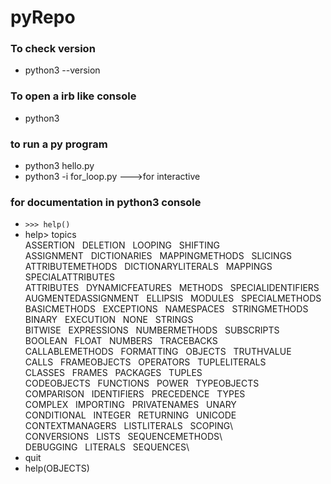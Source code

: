# pyRepo
### To check version
* python3 --version

### To open a irb like console
* python3
 
### to run a py program
* python3 hello.py
* python3 -i for_loop.py --->for interactive

### for documentation in python3 console
* `>>> help()`
* help> topics\
ASSERTION&nbsp;&nbsp;           DELETION&nbsp;&nbsp;            LOOPING&nbsp;&nbsp;             SHIFTING\
ASSIGNMENT&nbsp;&nbsp;          DICTIONARIES&nbsp;&nbsp;        MAPPINGMETHODS&nbsp;&nbsp;      SLICINGS\
ATTRIBUTEMETHODS&nbsp;&nbsp;    DICTIONARYLITERALS&nbsp;&nbsp;  MAPPINGS&nbsp;&nbsp;            SPECIALATTRIBUTES\
ATTRIBUTES&nbsp;&nbsp;          DYNAMICFEATURES&nbsp;&nbsp;     METHODS&nbsp;&nbsp;             SPECIALIDENTIFIERS\
AUGMENTEDASSIGNMENT&nbsp;&nbsp; ELLIPSIS&nbsp;&nbsp;            MODULES&nbsp;&nbsp;             SPECIALMETHODS\
BASICMETHODS&nbsp;&nbsp;        EXCEPTIONS&nbsp;&nbsp;          NAMESPACES&nbsp;&nbsp;          STRINGMETHODS\
BINARY&nbsp;&nbsp;              EXECUTION&nbsp;&nbsp;           NONE&nbsp;&nbsp;                STRINGS\
BITWISE&nbsp;&nbsp;             EXPRESSIONS&nbsp;&nbsp;         NUMBERMETHODS&nbsp;&nbsp;       SUBSCRIPTS\
BOOLEAN&nbsp;&nbsp;             FLOAT&nbsp;&nbsp;               NUMBERS&nbsp;&nbsp;             TRACEBACKS\
CALLABLEMETHODS&nbsp;&nbsp;     FORMATTING&nbsp;&nbsp;          OBJECTS&nbsp;&nbsp;             TRUTHVALUE\
CALLS&nbsp;&nbsp;               FRAMEOBJECTS&nbsp;&nbsp;        OPERATORS&nbsp;&nbsp;           TUPLELITERALS\
CLASSES&nbsp;&nbsp;             FRAMES&nbsp;&nbsp;              PACKAGES&nbsp;&nbsp;            TUPLES\
CODEOBJECTS&nbsp;&nbsp;         FUNCTIONS&nbsp;&nbsp;           POWER&nbsp;&nbsp;               TYPEOBJECTS\
COMPARISON&nbsp;&nbsp;          IDENTIFIERS&nbsp;&nbsp;         PRECEDENCE&nbsp;&nbsp;          TYPES\
COMPLEX&nbsp;&nbsp;             IMPORTING&nbsp;&nbsp;           PRIVATENAMES&nbsp;&nbsp;        UNARY\
CONDITIONAL&nbsp;&nbsp;         INTEGER&nbsp;&nbsp;             RETURNING&nbsp;&nbsp;           UNICODE\
CONTEXTMANAGERS&nbsp;&nbsp;     LISTLITERALS&nbsp;&nbsp;        SCOPING\            
CONVERSIONS&nbsp;&nbsp;         LISTS&nbsp;&nbsp;               SEQUENCEMETHODS\    
DEBUGGING&nbsp;&nbsp;           LITERALS&nbsp;&nbsp;            SEQUENCES\
* quit
* help(OBJECTS)